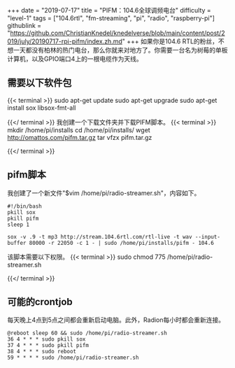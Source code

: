 +++
date = "2019-07-17"
title = "PIFM：104.6全球调频电台"
difficulty = "level-1"
tags = ["104.6rtl", "fm-streaming", "pi", "radio", "raspberry-pi"]
githublink = "https://github.com/ChristianKnedel/knedelverse/blob/main/content/post/2019/july/20190717-rpi-pifm/index.zh.md"
+++
如果你是104.6 RTL的粉丝，不想一天都没有柏林的热门电台，那么你就来对地方了。你需要一台名为树莓的单板计算机，以及GPIO端口4上的一根电缆作为天线。
## 需要以下软件包

{{< terminal >}}
sudo apt-get update
sudo apt-get upgrade
sudo apt-get install sox libsox-fmt-all

{{</ terminal >}}
我创建一个下载文件夹并下载PIFM脚本。
{{< terminal >}}
mkdir /home/pi/installs
cd /home/pi/installs/
wget http://omattos.com/pifm.tar.gz
tar vfzx pifm.tar.gz

{{</ terminal >}}

## pifm脚本
我创建了一个新文件"$vim /home/pi/radio-streamer.sh"，内容如下。
```
#!/bin/bash 
pkill sox 
pkill pifm 
sleep 1 

sox -v .9 -t mp3 http://stream.104.6rtl.com/rtl-live -t wav --input-buffer 80000 -r 22050 -c 1 - | sudo /home/pi/installs/pifm - 104.6

```
该脚本需要以下权限。
{{< terminal >}}
sudo chmod 775 /home/pi/radio-streamer.sh

{{</ terminal >}}

## 可能的crontjob
每天晚上4点到5点之间都会重新启动电脑。此外，Radion每小时都会重新连接。
```
@reboot sleep 60 && sudo /home/pi/radio-streamer.sh 
36 4 * * * sudo pkill sox 
37 4 * * * sudo pkill pifm 
38 4 * * * sudo reboot 
59 * * * * sudo /home/pi/radio-streamer.sh

```